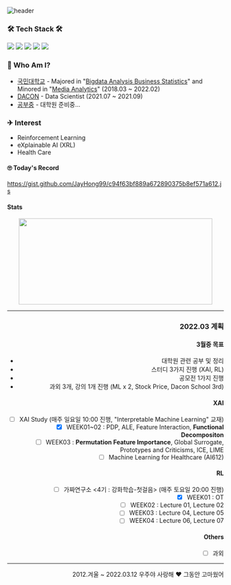 ![header](https://capsule-render.vercel.app/api?type=Cylinder&color=timeGradient&height=200&section=header&text=Jay%20Hong&fontSize=90&animation=fadeIn)

### 🛠 Tech Stack 🛠

<a href="https://hits.seeyoufarm.com"><img src="https://hits.seeyoufarm.com/api/count/incr/badge.svg?url=https%3A%2F%2Fgithub.com%2FJayHong99&count_bg=%2379C83D&title_bg=%23555555&icon=&icon_color=%23E7E7E7&title=hits&edge_flat=false"/></a>
<img src="https://img.shields.io/badge/Python-3766AB?style=flat-square&logo=Python&logoColor=white"/></a>
<img src="https://img.shields.io/badge/PyTorch-EE4C2C?style=flat-square&logo=PyTorch&logoColor=white"/></a>
<img src="https://img.shields.io/badge/Tensorflow-FF6F00?style=flat-square&logo=TensorFlow&logoColor=white"/></a>
<img src="https://img.shields.io/badge/MySQL-4479A1?style=flat-square&logo=MySQL&logoColor=white"/></a>

### 🧐 Who Am I?
- [국민대학교](https://www.kookmin.ac.kr) - Majored in "[Bigdata Analysis Business Statistics](https://biz.kookmin.ac.kr/undergraduate/business/big?tab=1)" and Minored in "[Media Analytics](https://hat.kookmin.ac.kr/link/analytics)" (2018.03 ~ 2022.02)
- [DACON](https://www.dacon.io) - Data Scientist (2021.07 ~ 2021.09)
- [공부중](https://github.com/JayHong99) - 대학원 준비중... 

### ✈ Interest
- Reinforcement Learning
- eXplainable AI (XRL)
- Health Care


#### 🙄 Today's Record

https://gist.github.com/JayHong99/c94f63bf889a672890375b8ef571a612.js

#### Stats
 <p align="center">
  <a href="https://github.com/JayHong99" align='left'>
    <script src="https://gist.github.com/JayHong99/c94f63bf889a672890375b8ef571a612.js"></script>
  </a>
  <a align='right'>
    <img src='https://github-readme-stats.vercel.app/api?username=JayHong99&show_icons=true&theme=radical' height='200' width='450'>
</p>

---
### 2022.03 계획
#### 3월중 목표
- 대학원 관련 공부 및 정리
- 스터디 3가지 진행 (XAI, RL)
- 공모전 1가지 진행
- 과외 3개, 강의 1개 진행 (ML x 2, Stock Price, Dacon School 3rd)

#### XAI
- [ ] XAI Study (매주 일요일 10:00 진행, "Interpretable Machine Learning" 교재)
  - [X] WEEK01~02 : PDP, ALE, Feature Interaction, <b>Functional Decompositon</b>
  - [ ] WEEK03 : <b>Permutation Feature Importance</b>, Global Surrogate, Prototypes and Criticisms, ICE, LIME
- [ ] Machine Learning for Healthcare (AI612)

#### RL
- [ ] 가짜연구소 <4기 : 강화학습-첫걸음> (매주 토요일 20:00 진행)
  - [X] WEEK01 : OT
  - [ ] WEEK02 : Lecture 01, Lecture 02
  - [ ] WEEK03 : Lecture 04, Lecture 05
  - [ ] WEEK04 : Lecture 06, Lecture 07
  
#### Others
- [ ] 과외

---
2012.겨울 ~ 2022.03.12 우주야 사랑해 ❤️ 그동안 고마웠어
